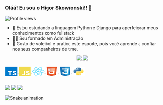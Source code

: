 ### Oláá! Eu sou o Higor Skowronski!! 👋
<p align="left"> <img src="https://komarev.com/ghpvc/?username=higorskw&color=blue" alt="Profile views" /> </p>


- 🌱 Estou estudando a linguagem Python e Django para aperfeiçoar meus conhecimentos como fullstack
- 👨‍🎓 Sou formado em Administração
- 🏐 Gosto de voleibol e pratico este esporte, pois você aprende a confiar nos seus companheiros de time.

<div align="center">
  <a href="https://github.com/higorskw">
  <img height="180em" src="https://github-readme-stats-higorskw.vercel.app/api?username=HigorSkw&show_icons=true&theme=dark&include_all_commits=true&count_private=true"/>
  <img height="180em" src="https://github-readme-stats-higorskw.vercel.app/api/top-langs/?username=HigorSkw&layout=compact&langs_count=7&theme=dark"/>
</div>
  
  <div style="display: inline_block"><br>
  <img align="center" alt="HigorSkw-Ts" height="30" width="40" src="https://raw.githubusercontent.com/devicons/devicon/master/icons/typescript/typescript-plain.svg">
  <img align="center" alt="HigorSkw-Js" height="30" width="40" src="https://raw.githubusercontent.com/devicons/devicon/master/icons/javascript/javascript-plain.svg">
  <img align="center" alt="HigorSkw-React" height="30" width="40" src="https://raw.githubusercontent.com/devicons/devicon/master/icons/react/react-original.svg">
  <img align="center" alt="HigorSkw-HTML" height="30" width="40" src="https://raw.githubusercontent.com/devicons/devicon/master/icons/html5/html5-original.svg">
  <img align="center" alt="HigorSkw-CSS" height="30" width="40" src="https://raw.githubusercontent.com/devicons/devicon/master/icons/css3/css3-original.svg">
  <img align="center" alt="HigorSkw-Python" height="30" width="40" src="https://raw.githubusercontent.com/devicons/devicon/master/icons/python/python-original.svg">
</div>
 
  ##
 
<div> 
  <a href="https://instagram.com/higorskw" target="_blank"><img src="https://img.shields.io/badge/-Instagram-%23E4405F?style=for-the-badge&logo=instagram&logoColor=white" target="_blank"></a>
  <a href = "mailto:higor.skowronski@gmail.com"><img src="https://img.shields.io/badge/-Gmail-%23333?style=for-the-badge&logo=gmail&logoColor=white" target="_blank"></a>
  <a href="https://www.linkedin.com/in/higorskw" target="_blank"><img src="https://img.shields.io/badge/-LinkedIn-%230077B5?style=for-the-badge&logo=linkedin&logoColor=white" target="_blank"></a> 
 
  ![Snake animation](https://github.com/HigorSkw/HigorSkw/blob/output/github-contribution-grid-snake.svg)
 
</div>
